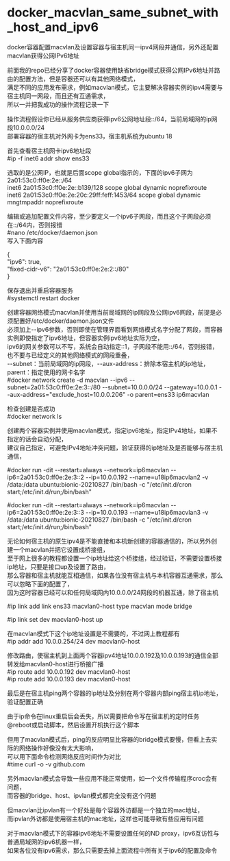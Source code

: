 # docker_macvlan_same_subnet_with_host_and_ipv6 
docker容器配置macvlan及设置容器与宿主机同一ipv4网段并通信，另外还配置macvlan获得公网IPv6地址 
  
前面我的repo已经分享了docker容器使用缺省bridge模式获得公网IPv6地址并路由的配置方法，但是容器还可以有其他网络模式，  
满足不同的应用发布需求，例如macvlan模式，它主要解决容器实例的ipv4需要与宿主机同一网段，而且还有互通需求，  
所以一并把我成功的操作流程记录一下  
  
操作流程假设你已经从服务供应商获得ipv6公网地址段::/64，当前局域网的ip网段10.0.0.0/24  
部署容器的宿主机对外网卡为ens33，宿主机系统为ubuntu 18  
  
首先查看宿主机网卡ipv6地址段  
#ip -f inet6 addr show ens33  
  
选取的是公网IP，也就是后面scope global指示的，下面的ipv6子网为2a01:53c0:ff0e:2e::/64  
inet6 2a01:53c0:ff0e:2e::b139/128 scope global dynamic noprefixroute  
inet6 2a01:53c0:ff0e:2e:20c:29ff:feff:1453/64 scope global dynamic mngtmpaddr noprefixroute  
  
编辑或追加配置文件内容，至少要定义一个ipv6子网段，而且这个子网段必须在::/64内，否则报错  
#nano /etc/docker/daemon.json  
写入下面内容  
  
{  
"ipv6": true,  
"fixed-cidr-v6": "2a01:53c0:ff0e:2e:2::/80"  
}  
  
保存退出并重启容器服务  
#systemctl restart docker  
  
创建容器网络模式macvlan并使用当前局域网的ip网段及公网ipv6网段，前提是必须配置好/etc/docker/daemon.json文件  
必须加上--ipv6参数，否则即使在管理界面看到网络模式名字分配了网段，而容器实例即使指定了ipv6地址，但容器实例ipv6地址实际为空，  
ipv6的网关参数可以不写，系统会自动指定::1，子网段不能用::/64，否则报错，也不要与已经定义的其他网络模式的网段重叠，  
--subnet：当前局域网的ip网段，--aux-address：排除本宿主机的ip地址，parent：指定使用的网卡名字  
#docker network create -d macvlan --ipv6 --subnet=2a01:53c0:ff0e:2e:3::/80 --subnet=10.0.0.0/24 --gateway=10.0.0.1 --aux-address="exclude_host=10.0.0.206" -o parent=ens33 ip6macvlan  
  
检查创建是否成功  
#docker network ls  
  
创建两个容器实例并使用macvlan模式，指定ipv6地址，指定IPv4地址，如果不指定的话会自动分配，  
建议自己指定，可避免IPv4地址冲突问题，验证获得的ip地址及是否能够与宿主机通信，  
  
#docker run -dit --restart=always --network=ip6macvlan --ip6=2a01:53c0:ff0e:2e:3::2 --ip=10.0.0.192 --name=u18ip6macvlan2 -v /data:/data ubuntu:bionic-20210827 /bin/bash -c "/etc/init.d/cron start;/etc/init.d/run;/bin/bash"  
  
#docker run -dit --restart=always --network=ip6macvlan --ip6=2a01:53c0:ff0e:2e:3::3 --ip=10.0.0.193 --name=u18ip6macvlan3 -v /data:/data ubuntu:bionic-20210827 /bin/bash -c "/etc/init.d/cron start;/etc/init.d/run;/bin/bash"  
  
  
无论如何宿主机的原生ipv4是不能直接和本机新创建的容器通信的，所以另外创建一个macvlan并把它设置成桥接组，  
至于网上很多的教程都设置一个ip地址给这个桥接组，经过验证，不需要设置桥接ip地址，只要是接口up及设置了路由，  
那么容器和宿主机就能互相通信，如果各位没有宿主机与本机容器互通需求，那么可以忽略下面的配置了，  
因为这时容器已经可以和任何局域网内10.0.0.0/24网段的机器互通，除了宿主机  
  
#ip link add link ens33 macvlan0-host type macvlan mode bridge  
  
#ip link set dev macvlan0-host up   
  
在macvlan模式下这个ip地址设置是不需要的，不过网上教程都有  
#ip addr add 10.0.0.254/24 dev macvlan0-host  
  
修改路由，使宿主机到上面两个容器ipv4地址10.0.0.192及10.0.0.193的通信全部转发给macvlan0-host进行桥接广播  
#ip route add 10.0.0.192 dev macvlan0-host  
#ip route add 10.0.0.193 dev macvlan0-host  
  
  
最后是在宿主机ping两个容器的ip地址及分别在两个容器内部ping宿主机ip地址，验证配置正确  
  
由于ip命令在linux重启后会丢失，所以需要把命令写在宿主机的定时任务@reboot或启动脚本，然后设置开机执行这个脚本  
  
但用了macvlan模式后，ping的反应明显比容器的bridge模式要慢，但看上去实际的网络操作好像没有太大影响，  
可以用下面命令检测网络反应时间作为对比  
#time curl -o -v github.com  
  
另外macvlan模式会导致一些应用不能正常使用，如一个文件传输程序croc会有问题，  
而容器的bridge、host、ipvlan模式都完全没有这个问题  
  
但macvlan比ipvlan有一个好处是每个容器外访都是一个独立的mac地址，  
而ipvlan外访都是使用宿主机的mac地址，这样也可能导致有些应用有问题  
  
对于macvlan模式下的容器ipv6地址不需要设置任何的ND proxy，ipv6互访性与普通局域网的ipv6机器一样，  
如果各位没有ipv6需求，那么只需要去掉上面流程中所有关于ipv6的配置及命令  
  

